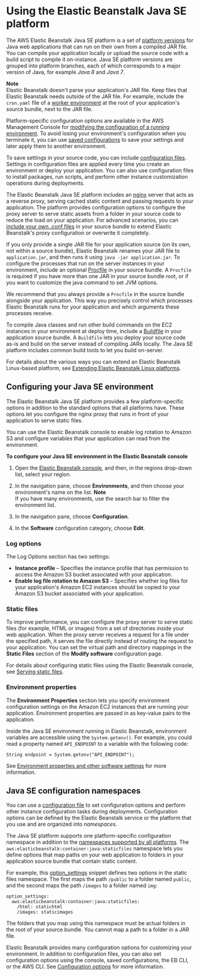 # Using the Elastic Beanstalk Java SE platform<a name="java-se-platform"></a>

The AWS Elastic Beanstalk Java SE platform is a set of [platform versions](https://docs.aws.amazon.com/elasticbeanstalk/latest/platforms/platforms-supported.html#platforms-supported.javase) for Java web applications that can run on their own from a compiled JAR file\. You can compile your application locally or upload the source code with a build script to compile it on\-instance\. Java SE platform versions are grouped into platform branches, each of which corresponds to a major version of Java, for example *Java 8* and *Java 7*\.

**Note**  
Elastic Beanstalk doesn't parse your application's JAR file\. Keep files that Elastic Beanstalk needs outside of the JAR file\. For example, include the `cron.yaml` file of a [worker environment](using-features-managing-env-tiers.md) at the root of your application's source bundle, next to the JAR file\.

Platform\-specific configuration options are available in the AWS Management Console for [modifying the configuration of a running environment](environment-configuration-methods-after.md)\. To avoid losing your environment's configuration when you terminate it, you can use [saved configurations](environment-configuration-savedconfig.md) to save your settings and later apply them to another environment\.

To save settings in your source code, you can include [configuration files](ebextensions.md)\. Settings in configuration files are applied every time you create an environment or deploy your application\. You can also use configuration files to install packages, run scripts, and perform other instance customization operations during deployments\.

The Elastic Beanstalk Java SE platform includes an [nginx](https://www.nginx.com/) server that acts as a reverse proxy, serving cached static content and passing requests to your application\. The platform provides configuration options to configure the proxy server to serve static assets from a folder in your source code to reduce the load on your application\. For advanced scenarios, you can [include your own \.conf files](java-se-nginx.md) in your source bundle to extend Elastic Beanstalk's proxy configuration or overwrite it completely\. 

If you only provide a single JAR file for your application source \(on its own, not within a source bundle\), Elastic Beanstalk renames your JAR file to `application.jar`, and then runs it using `java -jar application.jar`\. To configure the processes that run on the server instances in your environment, include an optional [Procfile](java-se-procfile.md) in your source bundle\. A `Procfile` is required if you have more than one JAR in your source bundle root, or if you want to customize the java command to set JVM options\.

We recommend that you always provide a `Procfile` in the source bundle alongside your application\. This way you precisely control which processes Elastic Beanstalk runs for your application and which arguments these processes receive\.

To compile Java classes and run other build commands on the EC2 instances in your environment at deploy time, include a [Buildfile](java-se-buildfile.md) in your application source bundle\. A `Buildfile` lets you deploy your source code as\-is and build on the server instead of compiling JARs locally\. The Java SE platform includes common build tools to let you build on\-server\.

For details about the various ways you can extend an Elastic Beanstalk Linux\-based platform, see [Extending Elastic Beanstalk Linux platforms](platforms-linux-extend.md)\.

## Configuring your Java SE environment<a name="java-se-options"></a>

The Elastic Beanstalk Java SE platform provides a few platform\-specific options in addition to the standard options that all platforms have\. These options let you configure the nginx proxy that runs in front of your application to serve static files\.

You can use the Elastic Beanstalk console to enable log rotation to Amazon S3 and configure variables that your application can read from the environment\.

**To configure your Java SE environment in the Elastic Beanstalk console**

1. Open the [Elastic Beanstalk console](https://console.aws.amazon.com/elasticbeanstalk), and then, in the regions drop\-down list, select your region\.

1. In the navigation pane, choose **Environments**, and then choose your environment's name on the list\.
**Note**  
If you have many environments, use the search bar to filter the environment list\.

1. In the navigation pane, choose **Configuration**\.

1. In the **Software** configuration category, choose **Edit**\.

### Log options<a name="java-se-options-logs"></a>

The Log Options section has two settings:
+ **Instance profile** – Specifies the instance profile that has permission to access the Amazon S3 bucket associated with your application\.
+ **Enable log file rotation to Amazon S3** – Specifies whether log files for your application's Amazon EC2 instances should be copied to your Amazon S3 bucket associated with your application\.

### Static files<a name="java-se-options-staticfiles"></a>

To improve performance, you can configure the proxy server to serve static files \(for example, HTML or images\) from a set of directories inside your web application\. When the proxy server receives a request for a file under the specified path, it serves the file directly instead of routing the request to your application\. You can set the virtual path and directory mappings in the **Static Files** section of the **Modify software** configuration page\.

For details about configuring static files using the Elastic Beanstalk console, see [Serving static files](environment-cfg-staticfiles.md)\.

### Environment properties<a name="java-se-options-properties"></a>

The **Environment Properties** section lets you specify environment configuration settings on the Amazon EC2 instances that are running your application\. Environment properties are passed in as key\-value pairs to the application\.

Inside the Java SE environment running in Elastic Beanstalk, environment variables are accessible using the `System.getenv()`\. For example, you could read a property named `API_ENDPOINT` to a variable with the following code:

```
String endpoint = System.getenv("API_ENDPOINT");
```

See [Environment properties and other software settings](environments-cfg-softwaresettings.md) for more information\.

## Java SE configuration namespaces<a name="java-se-namespaces"></a>

You can use a [configuration file](ebextensions.md) to set configuration options and perform other instance configuration tasks during deployments\. Configuration options can be defined by the Elastic Beanstalk service or the platform that you use and are organized into *namespaces*\.

The Java SE platform supports one platform\-specific configuration namespace in addition to the [namespaces supported by all platforms](command-options-general.md)\. The `aws:elasticbeanstalk:container:java:staticfiles` namespace lets you define options that map paths on your web application to folders in your application source bundle that contain static content\.

For example, this [option\_settings](ebextensions-optionsettings.md) snippet defines two options in the static files namespace\. The first maps the path `/public` to a folder named `public`, and the second maps the path `/images` to a folder named `img`:

```
option_settings:
  aws:elasticbeanstalk:container:java:staticfiles:
    /html: statichtml
    /images: staticimages
```

The folders that you map using this namespace must be actual folders in the root of your source bundle\. You cannot map a path to a folder in a JAR file\.

Elastic Beanstalk provides many configuration options for customizing your environment\. In addition to configuration files, you can also set configuration options using the console, saved configurations, the EB CLI, or the AWS CLI\. See [Configuration options](command-options.md) for more information\.